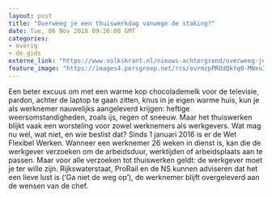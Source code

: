 ```yaml
---
layout: post
title: "Overweeg je een thuiswerkdag vanwege de staking?"
date: Tue, 06 Nov 2018 09:26:00 GMT
categories: 
- overig 
- de_gids 
externe_link: "https://www.volkskrant.nl/nieuws-achtergrond/overweeg-je-een-thuiswerkdag-lees-dit-eerst-even~b15e8061/"
feature_image: "https://images4.persgroep.net/rcs/ovrmzpPROdQkYq0-MNxn3ppMsgc/diocontent/135580105/_focus/0.486328125/0.98046875/_fill/320/320?appId=93a17a8fd81db0de025c8abd1cca1279&quality=0.85"
---
```


Een beter excuus om met een warme kop chocolademelk voor de televisie, pardon, achter de laptop te gaan zitten, knus in je eigen warme huis, kun je als werknemer nauwelijks aangeleverd krijgen: heftige weersomstandigheden, zoals ijs, regen of sneeuw. Maar het thuiswerken blijkt vaak een worsteling voor zowel werknemers als werkgevers. Wat mag nu wel, wat niet, en wie beslist dat? Sinds 1 januari 2016 is er de Wet Flexibel Werken. Wanneer een werknemer 26 weken in dienst is, kan die de werkgever verzoeken om de arbeidsduur, werktijden of arbeidsplaats aan te passen. Maar voor alle verzoeken tot thuiswerken geldt: de werkgever moet je ter wille zijn. Rijkswaterstaat, ProRail en de NS kunnen adviseren dat het een lieve lust is (‘Ga niet de weg op’), de werknemer blijft overgeleverd aan de wensen van de chef.
